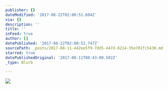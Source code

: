 ```yaml
---
publisher: {}
dateModified: '2017-08-22T02:00:51.604Z'
via: {}
description: ''
title: ''
inFeed: true
author: []
datePublished: '2017-08-22T02:00:52.747Z'
sourcePath: _posts/2017-08-11-442ee5f9-7dd5-447d-8214-35e701fc5430.md
starred: true
datePublishedOriginal: '2017-08-11T00:43:00.502Z'
_type: Blurb

---
```

![](https://the-grid-user-content.s3-us-west-2.amazonaws.com/55fe8d37-7fe3-455d-82df-5200f88d7ac7.jpg)